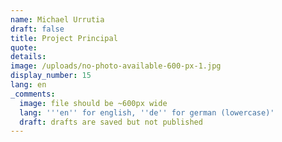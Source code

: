 ```yaml
---
name: Michael Urrutia
draft: false
title: Project Principal
quote:
details:
image: /uploads/no-photo-available-600-px-1.jpg
display_number: 15
lang: en
_comments:
  image: file should be ~600px wide
  lang: '''en'' for english, ''de'' for german (lowercase)'
  draft: drafts are saved but not published
---
```

